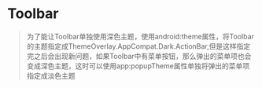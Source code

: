 Toolbar
===
> 为了能让Toolbar单独使用深色主题，使用android:theme属性，将Toolbar的主题指定成ThemeOverlay.AppCompat.Dark.ActionBar,但是这样指定完之后会出现新问题，如果Toolbar中有菜单按钮，那么弹出的菜单项也会变成深色主题，这时可以使用app:popupTheme属性单独将弹出的菜单项指定成淡色主题
